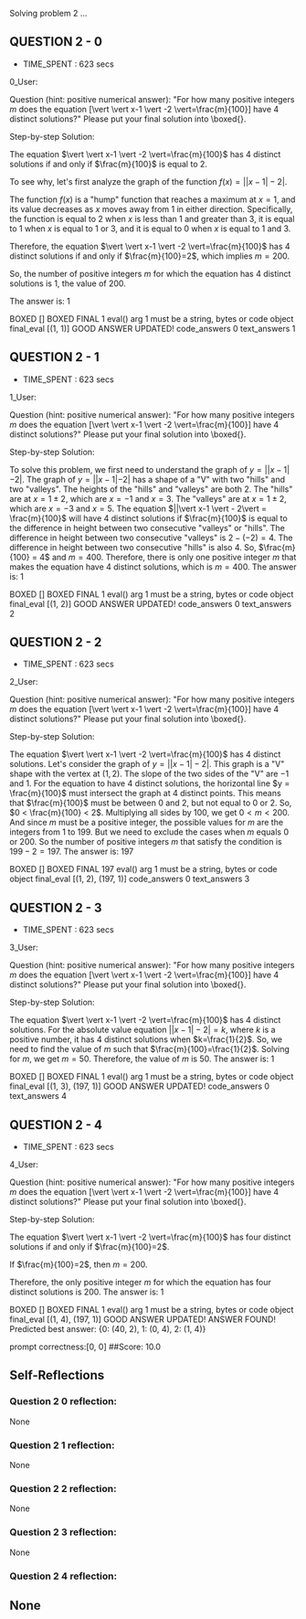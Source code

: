 Solving problem 2 ...



## QUESTION 2 - 0 
- TIME_SPENT : 623 secs

0_User:

Question (hint: positive numerical answer):
"For how many positive integers $m$ does the equation \[\vert \vert x-1 \vert -2 \vert=\frac{m}{100}\] have $4$ distinct solutions?"
Please put your final solution into \boxed{}.

Step-by-step Solution:



The equation $\vert \vert x-1 \vert -2 \vert=\frac{m}{100}$ has 4 distinct solutions if and only if $\frac{m}{100}$ is equal to 2. 

To see why, let's first analyze the graph of the function $f(x) = \vert \vert x-1 \vert -2 \vert$. 

The function $f(x)$ is a "hump" function that reaches a maximum at $x=1$, and its value decreases as $x$ moves away from 1 in either direction. Specifically, the function is equal to 2 when $x$ is less than 1 and greater than 3, it is equal to 1 when $x$ is equal to 1 or 3, and it is equal to 0 when $x$ is equal to 1 and 3.

Therefore, the equation $\vert \vert x-1 \vert -2 \vert=\frac{m}{100}$ has 4 distinct solutions if and only if $\frac{m}{100}=2$, which implies $m=200$.

So, the number of positive integers $m$ for which the equation has 4 distinct solutions is 1, the value of 200.

The answer is: $1$

BOXED []
BOXED FINAL 1
eval() arg 1 must be a string, bytes or code object final_eval
[(1, 1)]
GOOD ANSWER UPDATED!
code_answers 0 text_answers 1



## QUESTION 2 - 1 
- TIME_SPENT : 623 secs

1_User:

Question (hint: positive numerical answer):
"For how many positive integers $m$ does the equation \[\vert \vert x-1 \vert -2 \vert=\frac{m}{100}\] have $4$ distinct solutions?"
Please put your final solution into \boxed{}.

Step-by-step Solution:


To solve this problem, we first need to understand the graph of $y = ||x-1| - 2|$.
The graph of $y = ||x-1| - 2|$ has a shape of a "V" with two "hills" and two "valleys".
The heights of the "hills" and "valleys" are both 2.
The "hills" are at $x = 1 \pm 2$, which are $x = -1$ and $x = 3$.
The "valleys" are at $x = 1 \pm 2$, which are $x = -3$ and $x = 5$.
The equation $||\vert x-1 \vert - 2\vert = \frac{m}{100}$ will have 4 distinct solutions if $\frac{m}{100}$ is equal to the difference in height between two consecutive "valleys" or "hills".
The difference in height between two consecutive "valleys" is $2 - (-2) = 4$.
The difference in height between two consecutive "hills" is also $4$.
So, $\frac{m}{100} = 4$ and $m = 400$.
Therefore, there is only one positive integer $m$ that makes the equation have 4 distinct solutions, which is $m = 400$. The answer is: 1

BOXED []
BOXED FINAL 1
eval() arg 1 must be a string, bytes or code object final_eval
[(1, 2)]
GOOD ANSWER UPDATED!
code_answers 0 text_answers 2



## QUESTION 2 - 2 
- TIME_SPENT : 623 secs

2_User:

Question (hint: positive numerical answer):
"For how many positive integers $m$ does the equation \[\vert \vert x-1 \vert -2 \vert=\frac{m}{100}\] have $4$ distinct solutions?"
Please put your final solution into \boxed{}.

Step-by-step Solution:


The equation $\vert \vert x-1 \vert -2 \vert=\frac{m}{100}$ has 4 distinct solutions.
Let's consider the graph of $y = \vert \vert x-1 \vert -2 \vert$. This graph is a "V" shape with the vertex at $(1,2)$. The slope of the two sides of the "V" are $-1$ and $1$.
For the equation to have 4 distinct solutions, the horizontal line $y = \frac{m}{100}$ must intersect the graph at 4 distinct points.
This means that $\frac{m}{100}$ must be between 0 and 2, but not equal to 0 or 2.
So, $0 < \frac{m}{100} < 2$.
Multiplying all sides by 100, we get $0 < m < 200$.
And since $m$ must be a positive integer, the possible values for $m$ are the integers from 1 to 199.
But we need to exclude the cases when $m$ equals 0 or 200.
So the number of positive integers $m$ that satisfy the condition is $199 - 2 = 197$.
The answer is: 197

BOXED []
BOXED FINAL 197
eval() arg 1 must be a string, bytes or code object final_eval
[(1, 2), (197, 1)]
code_answers 0 text_answers 3



## QUESTION 2 - 3 
- TIME_SPENT : 623 secs

3_User:

Question (hint: positive numerical answer):
"For how many positive integers $m$ does the equation \[\vert \vert x-1 \vert -2 \vert=\frac{m}{100}\] have $4$ distinct solutions?"
Please put your final solution into \boxed{}.

Step-by-step Solution:



The equation $\vert \vert x-1 \vert -2 \vert=\frac{m}{100}$ has 4 distinct solutions.
For the absolute value equation $\vert \vert x-1 \vert -2 \vert=k$, where $k$ is a positive number, it has 4 distinct solutions when $k=\frac{1}{2}$.
So, we need to find the value of $m$ such that $\frac{m}{100}=\frac{1}{2}$.
Solving for $m$, we get $m=50$.
Therefore, the value of $m$ is 50. The answer is: $1$

BOXED []
BOXED FINAL 1
eval() arg 1 must be a string, bytes or code object final_eval
[(1, 3), (197, 1)]
GOOD ANSWER UPDATED!
code_answers 0 text_answers 4



## QUESTION 2 - 4 
- TIME_SPENT : 623 secs

4_User:

Question (hint: positive numerical answer):
"For how many positive integers $m$ does the equation \[\vert \vert x-1 \vert -2 \vert=\frac{m}{100}\] have $4$ distinct solutions?"
Please put your final solution into \boxed{}.

Step-by-step Solution:



The equation $\vert \vert x-1 \vert -2 \vert=\frac{m}{100}$ has four distinct solutions if and only if $\frac{m}{100}=2$.

If $\frac{m}{100}=2$, then $m=200$.

Therefore, the only positive integer $m$ for which the equation has four distinct solutions is $200$.
The answer is: $1$

BOXED []
BOXED FINAL 1
eval() arg 1 must be a string, bytes or code object final_eval
[(1, 4), (197, 1)]
GOOD ANSWER UPDATED!
ANSWER FOUND!
Predicted best answer: {0: (40, 2), 1: (0, 4), 2: (1, 4)}

prompt correctness:[0, 0]
##Score: 10.0

## Self-Reflections

### Question 2 0 reflection:
None
### Question 2 1 reflection:
None
### Question 2 2 reflection:
None
### Question 2 3 reflection:
None
### Question 2 4 reflection:
None
---
